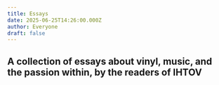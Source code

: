 ```yaml
---
title: Essays
date: 2025-06-25T14:26:00.000Z
author: Everyone
draft: false
---
```

## A collection of essays about vinyl, music, and the passion within, by the readers of IHTOV
